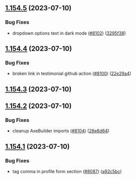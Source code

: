## [1.154.5](https://github.com/EddieHubCommunity/LinkFree/compare/v1.154.4...v1.154.5) (2023-07-10)


### Bug Fixes

* dropdown options text in dark mode ([#8102](https://github.com/EddieHubCommunity/LinkFree/issues/8102)) ([3295f38](https://github.com/EddieHubCommunity/LinkFree/commit/3295f3855f88e687b2c0d020a00904b4a38a637c))



## [1.154.4](https://github.com/EddieHubCommunity/LinkFree/compare/v1.154.3...v1.154.4) (2023-07-10)


### Bug Fixes

* broken link in testimonial github action ([#8100](https://github.com/EddieHubCommunity/LinkFree/issues/8100)) ([22e29a4](https://github.com/EddieHubCommunity/LinkFree/commit/22e29a46b5a1900be3008ab21408e6c56312970f))



## [1.154.3](https://github.com/EddieHubCommunity/LinkFree/compare/v1.154.2...v1.154.3) (2023-07-10)



## [1.154.2](https://github.com/EddieHubCommunity/LinkFree/compare/v1.154.1...v1.154.2) (2023-07-10)


### Bug Fixes

* cleanup AxeBuilder imports ([#8104](https://github.com/EddieHubCommunity/LinkFree/issues/8104)) ([28e8d64](https://github.com/EddieHubCommunity/LinkFree/commit/28e8d6460bb66d4f6646cfc68dfa2fca583a08fb))



## [1.154.1](https://github.com/EddieHubCommunity/LinkFree/compare/v1.154.0...v1.154.1) (2023-07-10)


### Bug Fixes

* tag comma in profile form section ([#8087](https://github.com/EddieHubCommunity/LinkFree/issues/8087)) ([a92c5bc](https://github.com/EddieHubCommunity/LinkFree/commit/a92c5bc9c3a3f7e30599a4df6ac0431b4c9d2a46))



